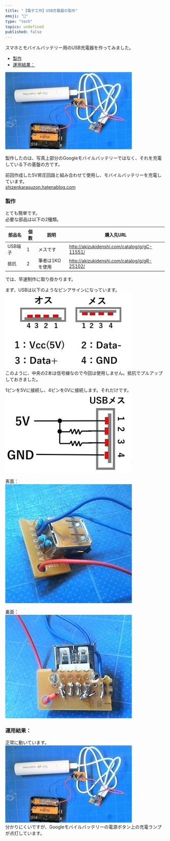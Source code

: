 ```yaml
---
title: "【電子工作】USB充電器の製作"
emoji: "🤖"
type: "tech"
topics: undefined
published: false
---
```


スマホとモバイルバッテリー用のUSB充電器を作ってみました。

* [製作](#製作)
* [運用結果：](#運用結果)

  
![f:id:pythonjacascript:20190119120008j:plain](/images/ppythonjacascript2019011920190119120008.jpg "f:id:pythonjacascript:20190119120008j:plain")

製作したのは、写真上部分のGoogleモバイルバッテリーではなく、それを充電している下の基盤の方です。

前回作成した5V昇圧回路と組み合わせて使用し、モバイルバッテリーを充電しています。  
[shizenkarasuzon.hatenablog.com](https://shizenkarasuzon.hatenablog.com/entry/2019/01/19/112922)

  
### 製作

とても簡単です。  
必要な部品は以下の2種類。

| 部品名   | 個数 | 説明        | 購入先URL                                         |
| ----- | -- | --------- | ---------------------------------------------- |
| USB端子 | 1  | メスです      | <http://akizukidenshi.com/catalog/g/gC-11551/> |
| 抵抗    | 2  | 筆者は1KΩを使用 | <http://akizukidenshi.com/catalog/g/gR-25102/> |

  
では、早速制作に取り掛かります。

まず、USBは以下のようなピンアサインになっています。  
![f:id:pythonjacascript:20190119121536j:plain](/images/ppythonjacascript2019011920190119121536.jpg "f:id:pythonjacascript:20190119121536j:plain")  
このように、中央の2本は信号線なので今回は使用しません。抵抗でプルアップしておきました。

1ピンを5Vに接続し、4ピンを0Vに接続します。それだけです。  
![f:id:pythonjacascript:20190119122835j:plain](/images/ppythonjacascript2019011920190119122835.jpg "f:id:pythonjacascript:20190119122835j:plain")

表面：  
![f:id:pythonjacascript:20190119122004j:plain](/images/ppythonjacascript2019011920190119122004.jpg "f:id:pythonjacascript:20190119122004j:plain")

  
裏面：  
![f:id:pythonjacascript:20190119122022j:plain](/images/ppythonjacascript2019011920190119122022.jpg "f:id:pythonjacascript:20190119122022j:plain")

  
### 運用結果：

正常に動いています。  
![f:id:pythonjacascript:20190119120008j:plain](/images/ppythonjacascript2019011920190119120008.jpg "f:id:pythonjacascript:20190119120008j:plain")  
分かりにくいですが、Googleモバイルバッテリーの電源ボタン上の充電ランプが点灯しています。
